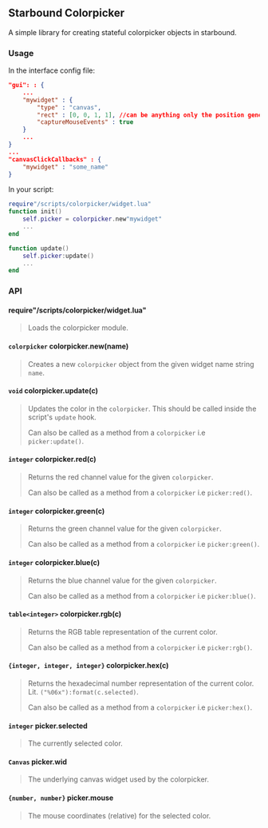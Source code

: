 ## Starbound Colorpicker

A simple library for creating stateful colorpicker objects in starbound.

### Usage

In the interface config file:
```json
"gui": : {
    ...
    "mywidget" : {
        "type" : "canvas",
        "rect" : [0, 0, 1, 1], //can be anything only the position generated is needed
        "captureMouseEvents" : true
    }
    ...
}
...
"canvasClickCallbacks" : {
    "mywidget" : "some_name"
}
```

In your script:
```lua
require"/scripts/colorpicker/widget.lua"
function init()
    self.picker = colorpicker.new"mywidget"
    ...
end

function update()
    self.picker:update()
    ...
end
```

### API

#### require"/scripts/colorpicker/widget.lua"
> Loads the colorpicker module.

#### `colorpicker` colorpicker.new(name)
> Creates a new `colorpicker` object from the given widget name string `name`.

#### `void` colorpicker.update(c)
> Updates the color in the `colorpicker`.
> This should be called inside the script's `update` hook.
>
> Can also be called as a method from a `colorpicker` i.e `picker:update()`.

#### `integer` colorpicker.red(c)
> Returns the red channel value for the given `colorpicker`.
>
> Can also be called as a method from a `colorpicker` i.e `picker:red()`.

#### `integer` colorpicker.green(c)
> Returns the green channel value for the given `colorpicker`.
>
> Can also be called as a method from a `colorpicker` i.e `picker:green()`.

#### `integer` colorpicker.blue(c)
> Returns the blue channel value for the given `colorpicker`.
>
> Can also be called as a method from a `colorpicker` i.e `picker:blue()`.

#### `table<integer>` colorpicker.rgb(c)
> Returns the RGB table representation of the current color.
>
> Can also be called as a method from a `colorpicker` i.e `picker:rgb()`.

#### `{integer, integer, integer}` colorpicker.hex(c)
> Returns the hexadecimal number representation of the current color.
> Lit. `("%06x"):format(c.selected)`.
>
> Can also be called as a method from a `colorpicker` i.e `picker:hex()`.

#### `integer` picker.selected
> The currently selected color.

#### `Canvas` picker.wid
> The underlying canvas widget used by the colorpicker.

#### `{number, number}` picker.mouse
> The mouse coordinates (relative) for the selected color.
